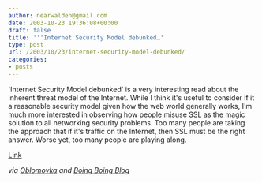 ```yaml
---
author: nearwalden@gmail.com
date: 2003-10-23 19:36:08+00:00
draft: false
title: '''Internet Security Model debunked…'
type: post
url: /2003/10/23/internet-security-model-debunked/
categories:
- posts
---
```


'Internet Security Model debunked' is a very interesting read about the inherent threat model of the Internet.  While I think it's useful to consider if it a reasonable security model given how the web world generally works, I'm much more interested in observing how people misuse SSL as the magic solution to all networking security problems.  Too many people are taking the approach that if it's traffic on the Internet, then SSL must be the right answer.  Worse yet, too many people are playing along.

[Link](//www.mail-archive.com/cryptography%40metzdowd.com/msg01276.html")

_via [Oblomovka](//www.oblomovka.com/") and [Boing Boing Blog](//boingboing.net/")_



